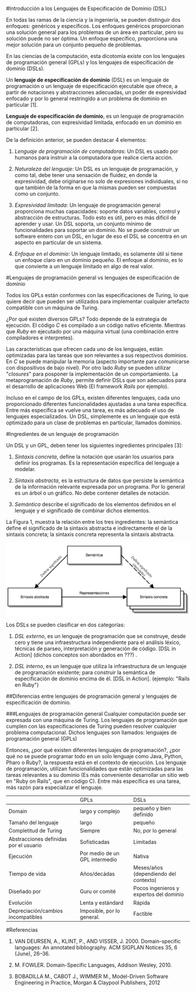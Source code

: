 #Introducción a los Lenguajes de Especificación de Dominio (DSL)

En todas las ramas de la ciencia y la ingeniería, se pueden distinguir
dos enfoques: genéricos y específicos. Los enfoques
genéricos proporcionan una solución general para los problemas de un
área en particular, pero su solución puede no ser óptima. Un enfoque
específico, proporciona una mejor solución para un conjunto pequeño de
problemas.

En las ciencias de la computación, esta dicotomía existe con los
lenguajes de programación general (GPLs) y los lenguajes de
especificación de dominio (DSLs).

Un **lenguaje de especificación de dominio** (DSL) es un lenguaje de programación o un lenguaje de especificación ejecutable que ofrece, a partir de notaciones y abstracciones adecuadas, un poder de expresividad enfocado y por lo general restringido a un problema de dominio en particular [1].

**Lenguaje de especificación de dominio**, es un lenguaje de programación de computadoras, con expresividad limitada, enfocado en un dominio en particular [2].

De la definición anterior, se pueden destacar 4 elementos:

1. *Lenguaje de programación de computadoras*: Un DSL es usado por
   humanos para instruir a la computadora que realice cierta acción.

2. *Naturaleza del lenguaje*: Un DSL es un lenguaje de programación, y
   como tal, debe tener una sensación de fluidez, en donde la
   expresividad, debe originarse no solo de expresiones individuales, si no
   que también de la forma en que la mismas pueden ser compuestas como
   un conjunto.

3. *Expresividad limitada*: Un lenguaje de programación general
   proporciona muchas capacidades: soporte datos variables, control y
   abstracción de estructuras. Todo esto es útil, pero es más difícil
   de aprender y usar. Un DSL soporta, un conjunto mínimo de
   funcionalidades para soportar un dominio. No se puede construir un
   software entero con un DSL, en lugar de eso el DSL se concentra en
   un aspecto en particular de un sistema.

4. *Enfoque en el dominio*: Un lenguaje limitado, es solamente útil si
   tiene un enfoque claro en un dominio pequeño. El enfoque al
   dominio, es lo que convierte a un lenguaje limitado en algo de
   real valor.

#Lenguajes de programación general vs lenguajes de especificación de
 dominio

Todos los GPLs están conformes con las especificaciones de Turing, lo
que quiere decir que pueden ser utilizados para implementar cualquier
artefacto compatible con un máquina de Turing.

¿Por qué existen diversos GPLs?
Todo depende de la estrategia de ejecución. El código *C* es
compilado a un código nativo eficiente. Mientras que *Ruby* en ejecutado
por una máquina virtual (una combinación entre compiladores e
interpretes).

Las características que ofrecen cada uno de los lenguajes, están
optimizadas para las tareas que son relevantes a sus respectivos
dominios. En *C* se puede manipular la memoria (aspecto importante
para comunicarse con dispositivos de bajo nivel). Por otro lado *Ruby*
se pueden utilizar "*closures*" para posponer la implementación de un
comportamiento. La metaprogramación de *Ruby*, permite definir DSLs
que son adecuados para el desarrollo de aplicaciones Web (El framework
*Rails* por ejemplo).

Incluso en el campo de los GPLs, existen diferentes
lenguajes, cada uno proporcionado diferentes funcionalidades ajustadas
a una tarea específica. Entre más específica se vuelve una tarea, es
más adecuado el uso de lenguajes especializados. Un DSL, simplemente
es un lenguaje que está optimizado para un clase de problemas en particular, llamados dominios. 

#Ingredientes de un lenguaje de programación

Un DSL y un GPL, deben tener los siguientes ingredientes principales [3]:

1. *Sintaxis concreta*,  define la notación que usarán los usuarios para definir los programas. Es la representación específica del lenguaje a modelar.

2. *Sintaxis abstracta*, es la estructura de datos que persiste la semántica de la información relevante expresada por un programa. Por lo general es un árbol o un gráfico. No debe contener detalles de notación.

3. *Semántica*  describe el significado de los elementos definidos en el lenguaje y el significado de combinar dichos elementos.

La Figura 1, muestra la relación entre los tres ingredientes: la semántica define el significado de la sintaxis abstracta e indirectamente el de la sintaxis concreta; la sintaxis concreta representa la sintaxis abstracta.

!["Figura 1. Ingredientes principales de un lenguaje"](img/IngredientesLenguajeModelado.png "Figura 1. Ingredientes principales de un lenguaje")

Los DSLs se pueden clasificar en dos categorías:

1. *DSL externo*, es un lenguaje de programación que se construye, desde cero y tiene una infraestructura independiente para el análisis léxico, técnicas de parseo, interpretación y generación de código. [DSL in Action] (dichos conceptos son abordados en ???) .

2. *DSL interno*, es un lenguaje que utiliza la infraestructura de un lenguaje de programación existente; para construir la semántica de especificación de dominio encima de él. [DSL in Action]. (ejemplo: "Rails en Ruby")


##Diferencias entre lenguajes de programación general y lenguajes de especificación de dominio.

###Lenguajes de programación general
Cualquier computación puede ser expresada con una máquina de Turing. Los lenguajes de programación que cumplen con las especificaciones de Turing pueden resolver cualquier problema computacional. Dichos lenguajes son llamados: lenguajes de programación general (GPLs)

Entonces, ¿por qué existen diferentes lenguajes de programación?, ¿por qué no se puede programar todo en un solo lenguaje como Java, Python, Pharo o Ruby?, la respuesta está en el contexto de ejecución. Los lenguaje de programación, utilizan funcionalidades que están optimizadas para las tareas relevantes a su dominio (Es más conveniente desarrollar un sitio web en "Ruby on Rails", que en código C). Entre más específica es una tarea, más razón para especializar el lenguaje.

<table>
  <tr style="border-bottom:1pt solid black;">
    <td></td>
    <td>GPLs</td> 
    <td>DSLs</td>
  </tr>
  <tr>
    <td>Domain</td>
    <td>largo y complejo</td> 
    <td>pequeño y bien definido</td>
  </tr> 
  <tr>
    <td>Tamaño del lenguaje</td>
    <td>largo</td> 
    <td>pequeño</td>
  </tr>
  <tr>
    <td>Completitud de Turing</td>
    <td>Siempre</td> 
    <td>No, por lo general</td>
  </tr> 
  <tr>
    <td>Abstracciones definidas por el usuario</td>
    <td>Sofisticadas</td>   
    <td>Limitadas</td>
  </tr>
  <tr>
    <td>Ejecución</td>
    <td>Por medio de un GPL intermedio</td> 
    <td>Nativa</td>
  </tr>
  <tr>
    <td>Tiempo de vida</td>
    <td>Años/decádas</td> 
    <td>Meses/años (dependiendo del contexto)</td>
  </tr> 
  <tr>
    <td>Diseñado por</td>
    <td>Guru or comité</td>    
    <td>Pocos ingenieros y expertos del dominio</td>
  </tr>
  <tr>
    <td>Evolución</td>
    <td>Lenta y estándard</td> 
    <td>Rápida</td>
  </tr>
  <tr>
    <td>Depreciación/cambios incompatibles</td>
    <td>Imposible, por lo general.</td>
    <td>Factible</td>
  </tr>
</table>


#Referencias

1. VAN DEURSEN, A., KLINT, P., AND VISSER, J. 2000. Domain-specific
   languages: An annotated bibliography. ACM SIGPLAN Notices 35, 6
   (June), 26–36.

2. M. FOWLER. Domain-Specific Languages, Addison Wesley, 2010.

3. BOBADILLA M., CABOT J., WIMMER M., Model-Driven Software Engineering in Practice, Morgan & Claypool Publishers, 2012


